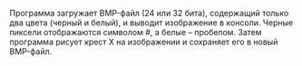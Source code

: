 Программа загружает BMP-файл (24 или 32 бита), содержащий только два цвета (черный и белый), и выводит изображение в консоли. Черные пиксели отображаются символом #, а белые – пробелом. Затем программа рисует крест X на изображении и сохраняет его в новый BMP-файл.
